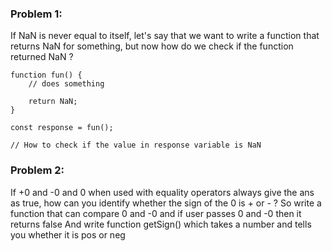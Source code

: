 ### Problem 1:

If NaN is never equal to itself, let's say that we want to write a function that returns NaN for something,
but now how do we check if the function returned NaN ? 

```
function fun() {
    // does something

    return NaN;
}

const response = fun();

// How to check if the value in response variable is NaN
```


### Problem 2:
If +0 and -0 and 0 when used with equality operators always give the ans as true,
how can you identify whether the sign of the 0 is + or - ? 
So write a function that can compare 0 and -0 and if user passes 0 and -0 then it returns false
And write function getSign() which takes a number and tells you whether it is pos or neg